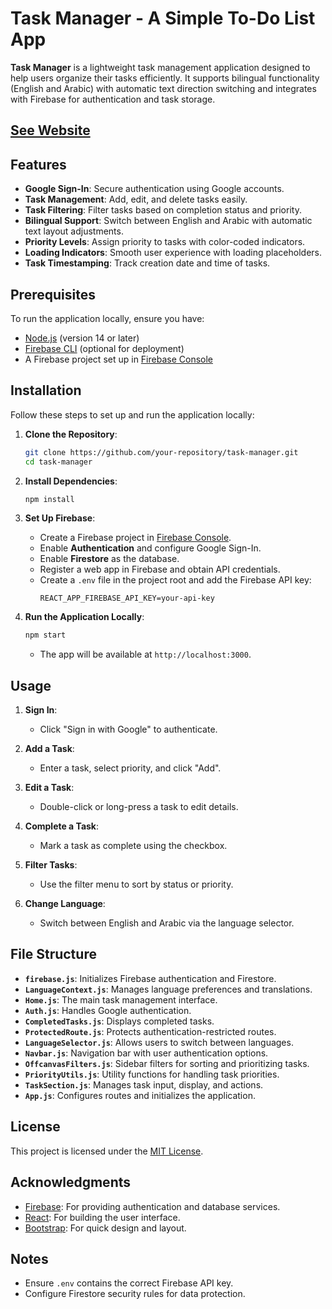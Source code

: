 # Task Manager - A Simple To-Do List App

**Task Manager** is a lightweight task management application designed to help users organize their tasks efficiently. It supports bilingual functionality (English and Arabic) with automatic text direction switching and integrates with Firebase for authentication and task storage.

## [See Website](https://mohamed176b.github.io/SimpleDo/)

## Features

- **Google Sign-In**: Secure authentication using Google accounts.
- **Task Management**: Add, edit, and delete tasks easily.
- **Task Filtering**: Filter tasks based on completion status and priority.
- **Bilingual Support**: Switch between English and Arabic with automatic text layout adjustments.
- **Priority Levels**: Assign priority to tasks with color-coded indicators.
- **Loading Indicators**: Smooth user experience with loading placeholders.
- **Task Timestamping**: Track creation date and time of tasks.

## Prerequisites

To run the application locally, ensure you have:

- [Node.js](https://nodejs.org/) (version 14 or later)
- [Firebase CLI](https://firebase.google.com/docs/cli) (optional for deployment)
- A Firebase project set up in [Firebase Console](https://console.firebase.google.com/)

## Installation

Follow these steps to set up and run the application locally:

1. **Clone the Repository**:
   ```bash
   git clone https://github.com/your-repository/task-manager.git
   cd task-manager
   ```

2. **Install Dependencies**:
   ```bash
   npm install
   ```

3. **Set Up Firebase**:
   - Create a Firebase project in [Firebase Console](https://console.firebase.google.com/).
   - Enable **Authentication** and configure Google Sign-In.
   - Enable **Firestore** as the database.
   - Register a web app in Firebase and obtain API credentials.
   - Create a `.env` file in the project root and add the Firebase API key:
     ```env
     REACT_APP_FIREBASE_API_KEY=your-api-key
     ```

4. **Run the Application Locally**:
   ```bash
   npm start
   ```
   - The app will be available at `http://localhost:3000`.

## Usage

1. **Sign In**:
   - Click "Sign in with Google" to authenticate.

2. **Add a Task**:
   - Enter a task, select priority, and click "Add".

3. **Edit a Task**:
   - Double-click or long-press a task to edit details.

4. **Complete a Task**:
   - Mark a task as complete using the checkbox.

5. **Filter Tasks**:
   - Use the filter menu to sort by status or priority.

6. **Change Language**:
   - Switch between English and Arabic via the language selector.

## File Structure

- **`firebase.js`**: Initializes Firebase authentication and Firestore.
- **`LanguageContext.js`**: Manages language preferences and translations.
- **`Home.js`**: The main task management interface.
- **`Auth.js`**: Handles Google authentication.
- **`CompletedTasks.js`**: Displays completed tasks.
- **`ProtectedRoute.js`**: Protects authentication-restricted routes.
- **`LanguageSelector.js`**: Allows users to switch between languages.
- **`Navbar.js`**: Navigation bar with user authentication options.
- **`OffcanvasFilters.js`**: Sidebar filters for sorting and prioritizing tasks.
- **`PriorityUtils.js`**: Utility functions for handling task priorities.
- **`TaskSection.js`**: Manages task input, display, and actions.
- **`App.js`**: Configures routes and initializes the application.

## License

This project is licensed under the [MIT License](LICENSE).

## Acknowledgments

- [Firebase](https://firebase.google.com/): For providing authentication and database services.
- [React](https://reactjs.org/): For building the user interface.
- [Bootstrap](https://getbootstrap.com/): For quick design and layout.

## Notes

- Ensure `.env` contains the correct Firebase API key.
- Configure Firestore security rules for data protection.

